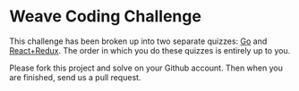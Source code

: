 # Weave Coding Challenge
This challenge has been broken up into two separate quizzes: [Go](./go) and [React+Redux](./react/hello-world). The order in which you do these quizzes is entirely up to you.

Please fork this project and solve on your Github account. Then when you are finished, send us a pull request.
